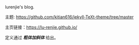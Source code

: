 lurenjie's blog.

主题: https://github.com/kitian616/jekyll-TeXt-theme/tree/master

主页链接：https://lu-renjie.github.io/


定义通过 **_粗体加斜体_** 给出。
